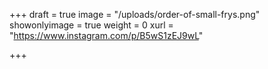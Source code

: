+++
draft = true
image = "/uploads/order-of-small-frys.png"
showonlyimage = true
weight = 0
xurl = "https://www.instagram.com/p/B5wS1zEJ9wL"

+++
